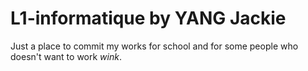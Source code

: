 # L1-informatique by YANG Jackie 

Just a place to commit my works for school and for some people who doesn't want to work *wink*.